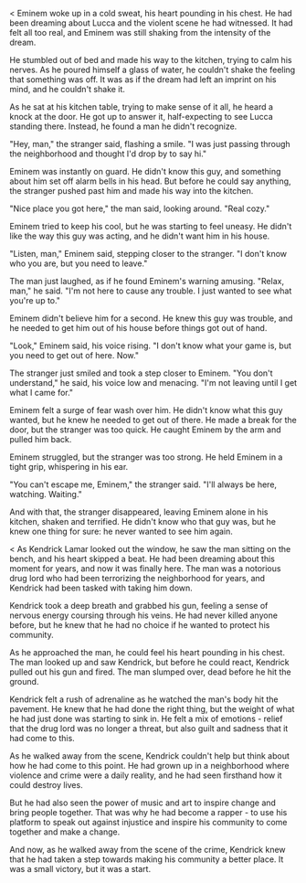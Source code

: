 < Eminem woke up in a cold sweat, his heart pounding in his chest. He had been dreaming about Lucca and the violent scene he had witnessed. It had felt all too real, and Eminem was still shaking from the intensity of the dream.

He stumbled out of bed and made his way to the kitchen, trying to calm his nerves. As he poured himself a glass of water, he couldn't shake the feeling that something was off. It was as if the dream had left an imprint on his mind, and he couldn't shake it.

As he sat at his kitchen table, trying to make sense of it all, he heard a knock at the door. He got up to answer it, half-expecting to see Lucca standing there. Instead, he found a man he didn't recognize.

"Hey, man," the stranger said, flashing a smile. "I was just passing through the neighborhood and thought I'd drop by to say hi."

Eminem was instantly on guard. He didn't know this guy, and something about him set off alarm bells in his head. But before he could say anything, the stranger pushed past him and made his way into the kitchen.

"Nice place you got here," the man said, looking around. "Real cozy."

Eminem tried to keep his cool, but he was starting to feel uneasy. He didn't like the way this guy was acting, and he didn't want him in his house.

"Listen, man," Eminem said, stepping closer to the stranger. "I don't know who you are, but you need to leave."

The man just laughed, as if he found Eminem's warning amusing. "Relax, man," he said. "I'm not here to cause any trouble. I just wanted to see what you're up to."

Eminem didn't believe him for a second. He knew this guy was trouble, and he needed to get him out of his house before things got out of hand.

"Look," Eminem said, his voice rising. "I don't know what your game is, but you need to get out of here. Now."

The stranger just smiled and took a step closer to Eminem. "You don't understand," he said, his voice low and menacing. "I'm not leaving until I get what I came for."

Eminem felt a surge of fear wash over him. He didn't know what this guy wanted, but he knew he needed to get out of there. He made a break for the door, but the stranger was too quick. He caught Eminem by the arm and pulled him back.

Eminem struggled, but the stranger was too strong. He held Eminem in a tight grip, whispering in his ear.

"You can't escape me, Eminem," the stranger said. "I'll always be here, watching. Waiting."

And with that, the stranger disappeared, leaving Eminem alone in his kitchen, shaken and terrified. He didn't know who that guy was, but he knew one thing for sure: he never wanted to see him again.

< As Kendrick Lamar looked out the window, he saw the man sitting on the bench, and his heart skipped a beat. He had been dreaming about this moment for years, and now it was finally here. The man was a notorious drug lord who had been terrorizing the neighborhood for years, and Kendrick had been tasked with taking him down.

Kendrick took a deep breath and grabbed his gun, feeling a sense of nervous energy coursing through his veins. He had never killed anyone before, but he knew that he had no choice if he wanted to protect his community.

As he approached the man, he could feel his heart pounding in his chest. The man looked up and saw Kendrick, but before he could react, Kendrick pulled out his gun and fired. The man slumped over, dead before he hit the ground.

Kendrick felt a rush of adrenaline as he watched the man's body hit the pavement. He knew that he had done the right thing, but the weight of what he had just done was starting to sink in. He felt a mix of emotions - relief that the drug lord was no longer a threat, but also guilt and sadness that it had come to this.

As he walked away from the scene, Kendrick couldn't help but think about how he had come to this point. He had grown up in a neighborhood where violence and crime were a daily reality, and he had seen firsthand how it could destroy lives.

But he had also seen the power of music and art to inspire change and bring people together. That was why he had become a rapper - to use his platform to speak out against injustice and inspire his community to come together and make a change.

And now, as he walked away from the scene of the crime, Kendrick knew that he had taken a step towards making his community a better place. It was a small victory, but it was a start.
